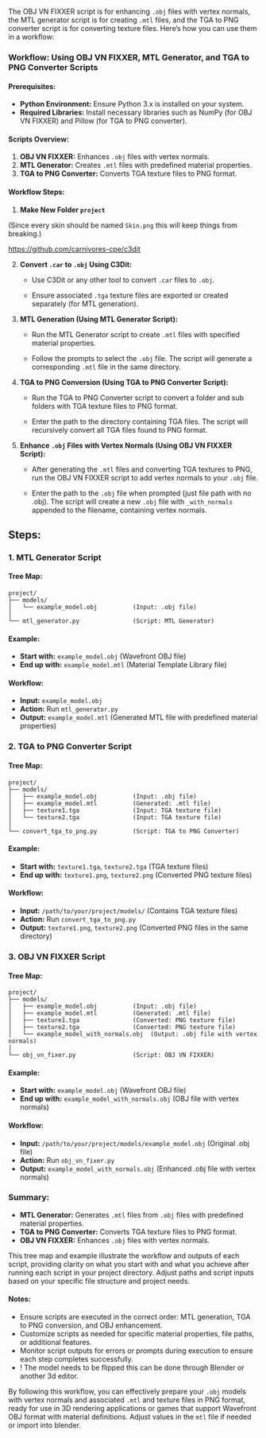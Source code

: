 The OBJ VN FIXXER script is for enhancing `.obj` files with vertex normals, the MTL generator script is for creating `.mtl` files, and the TGA to PNG converter script is for converting texture files. Here’s how you can use them in a workflow:

### Workflow: Using OBJ VN FIXXER, MTL Generator, and TGA to PNG Converter Scripts

#### Prerequisites:
- **Python Environment:** Ensure Python 3.x is installed on your system.
- **Required Libraries:** Install necessary libraries such as NumPy (for OBJ VN FIXXER) and Pillow (for TGA to PNG converter).

#### Scripts Overview:
1. **OBJ VN FIXXER:** Enhances `.obj` files with vertex normals.
2. **MTL Generator:** Creates `.mtl` files with predefined material properties.
3. **TGA to PNG Converter:** Converts TGA texture files to PNG format.

#### Workflow Steps:
1. **Make New Folder `project`**

(Since every skin should be named `Skin.png` this will keep things from breaking.)

https://github.com/carnivores-cpe/c3dit

2. **Convert `.car` to `.obj` Using C3Dit:**
   - Use C3Dit or any other tool to convert `.car` files to `.obj`.
     
   - Ensure associated `.tga` texture files are exported or created separately (for MTL generation).

3. **MTL Generation (Using MTL Generator Script):**
   - Run the MTL Generator script to create `.mtl` files with specified material properties.

   - Follow the prompts to select the `.obj` file. The script will generate a corresponding `.mtl` file in the same directory.

4. **TGA to PNG Conversion (Using TGA to PNG Converter Script):**
   - Run the TGA to PNG Converter script to convert a folder and sub folders with TGA texture files to PNG format.

   - Enter the path to the directory containing TGA files. The script will recursively convert all TGA files found to PNG format.

5. **Enhance `.obj` Files with Vertex Normals (Using OBJ VN FIXXER Script):**
   - After generating the `.mtl` files and converting TGA textures to PNG, run the OBJ VN FIXXER script to add vertex normals to your `.obj` file.

   - Enter the path to the `.obj` file when prompted (just file path with no .obj). The script will create a new `.obj` file with `_with_normals` appended to the filename, containing vertex normals.

## **Steps:**
### 1. MTL Generator Script

#### Tree Map:
```
project/
├── models/
│   └── example_model.obj          (Input: .obj file)
│
└── mtl_generator.py               (Script: MTL Generator)
```

#### Example:
- **Start with:** `example_model.obj` (Wavefront OBJ file)
- **End up with:** `example_model.mtl` (Material Template Library file)

#### Workflow:
- **Input:** `example_model.obj`
- **Action:** Run `mtl_generator.py`
- **Output:** `example_model.mtl` (Generated MTL file with predefined material properties)

### 2. TGA to PNG Converter Script

#### Tree Map:
```
project/
├── models/
│   ├── example_model.obj          (Input: .obj file)
│   ├── example_model.mtl          (Generated: .mtl file)
│   ├── texture1.tga               (Input: TGA texture file)
│   └── texture2.tga               (Input: TGA texture file)
│
└── convert_tga_to_png.py          (Script: TGA to PNG Converter)
```

#### Example:
- **Start with:** `texture1.tga`, `texture2.tga` (TGA texture files)
- **End up with:** `texture1.png`, `texture2.png` (Converted PNG texture files)

#### Workflow:
- **Input:** `/path/to/your/project/models/` (Contains TGA texture files)
- **Action:** Run `convert_tga_to_png.py`
- **Output:** `texture1.png`, `texture2.png` (Converted PNG files in the same directory)

### 3. OBJ VN FIXXER Script

#### Tree Map:
```
project/
├── models/
│   ├── example_model.obj          (Input: .obj file)
│   ├── example_model.mtl          (Generated: .mtl file)
│   ├── texture1.tga               (Converted: PNG texture file)
│   ├── texture2.tga               (Converted: PNG texture file)
│   └── example_model_with_normals.obj  (Output: .obj file with vertex normals)
│
└── obj_vn_fixer.py                (Script: OBJ VN FIXXER)
```

#### Example:
- **Start with:** `example_model.obj` (Wavefront OBJ file)
- **End up with:** `example_model_with_normals.obj` (OBJ file with vertex normals)

#### Workflow:
- **Input:** `/path/to/your/project/models/example_model.obj` (Original .obj file)
- **Action:** Run `obj_vn_fixer.py`
- **Output:** `example_model_with_normals.obj` (Enhanced .obj file with vertex normals)

### Summary:
- **MTL Generator:** Generates `.mtl` files from `.obj` files with predefined material properties.
- **TGA to PNG Converter:** Converts TGA texture files to PNG format.
- **OBJ VN FIXXER:** Enhances `.obj` files with vertex normals.

This tree map and example illustrate the workflow and outputs of each script, providing clarity on what you start with and what you achieve after running each script in your project directory. Adjust paths and script inputs based on your specific file structure and project needs.
#### Notes:
- Ensure scripts are executed in the correct order: MTL generation, TGA to PNG conversion, and OBJ enhancement.
- Customize scripts as needed for specific material properties, file paths, or additional features.
- Monitor script outputs for errors or prompts during execution to ensure each step completes successfully.
- ! The model needs to be flipped this can be done through Blender or another 3d editor. 

By following this workflow, you can effectively prepare your `.obj` models with vertex normals and associated `.mtl` and texture files in PNG format, ready for use in 3D rendering applications or games that support Wavefront OBJ format with material definitions. Adjust values in the `mtl` file if needed or import into blender.
